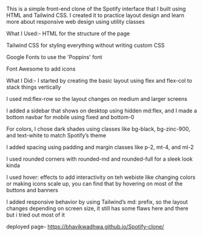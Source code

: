 This is a simple front-end clone of the Spotify interface that I built using HTML and Tailwind CSS. I created it to practice layout design and learn more about responsive web design using utility classes

What I Used:-
HTML for the structure of the page

Tailwind CSS for styling everything without writing custom CSS

Google Fonts to use the 'Poppins' font

Font Awesome to add icons

What I Did:-
I started by creating the basic layout using flex and flex-col to stack things vertically

I used md:flex-row so the layout changes on medium and larger screens

I added a sidebar that shows on desktop using hidden md:flex, and I made a bottom navbar for mobile using fixed and bottom-0

For colors, I chose dark shades using classes like bg-black, bg-zinc-900, and text-white to match Spotify’s theme

I added spacing using padding and margin classes like p-2, mt-4, and ml-2

I used rounded corners with rounded-md and rounded-full for a sleek look kinda

I used hover: effects to add interactivity on teh webiste like changing colors or making icons scale up, you can find that by hovering on most of the buttons and banners

I added responsive behavior by using Tailwind’s md: prefix, so the layout changes depending on screen size, it still has some flaws here and there but i tried out most of it

deployed page- https://bhavikwadhwa.github.io/Spotify-clone/
